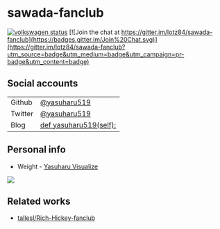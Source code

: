 sawada-fanclub
==============

[![volkswagen status](https://auchenberg.github.io/volkswagen/volkswargen_ci.svg?v=1)](https://github.com/auchenberg/volkswagen)
[![Join the chat at https://gitter.im/lotz84/sawada-fanclub](https://badges.gitter.im/Join%20Chat.svg)](https://gitter.im/lotz84/sawada-fanclub?utm_source=badge&utm_medium=badge&utm_campaign=pr-badge&utm_content=badge)

Social accounts
---------------

|       |                                                            |
|:------|:-----------------------------------------------------------|
|Github |[@yasuharu519](https://github.com/yasuharu519)              |
|Twitter|[@yasuharu519](https://twitter.com/yasuharu519)             |
|Blog   |[def yasuharu519(self):](http://yasuharu519.hatenablog.com/)|

Personal info
-------------

* Weight - [Yasuharu Visualize](http://yasuharu519.github.io/Weight/)

![](lgtm/Tz8BhCV.gif)

Related works
-------------

* [tallesl/Rich-Hickey-fanclub](https://github.com/tallesl/Rich-Hickey-fanclub)
